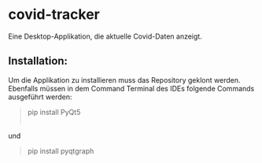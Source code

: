 # covid-tracker
Eine Desktop-Applikation, die aktuelle Covid-Daten anzeigt.

## Installation:
Um die Applikation zu installieren muss das Repository geklont werden. Ebenfalls müssen in dem Command Terminal des IDEs folgende Commands ausgeführt werden:
> pip install PyQt5<br><br>

und
> pip install pyqtgraph
